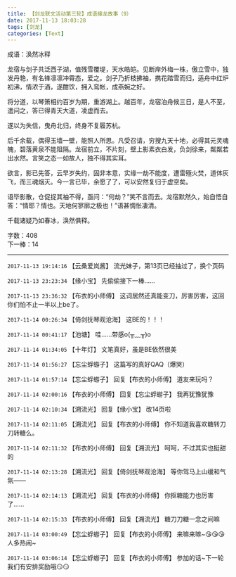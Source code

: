 ```yaml
---
title: 【剑龙联文活动第三轮】成语接龙故事（9）
date: 2017-11-13 18:03:28
tags: [剑龙]
categories: [Text]
---
```


<p dir="ltr"  >成语：涣然冰释<br /></p> 
<p dir="ltr"  >龙宿与剑子共泛西子湖，值残雪覆堤，天水皓皑。见断岸外梅一株，傲立雪中，独发丹艳，有名锋凛凛冲霄态，爱之。剑子乃折枝拂袖，携花踏雪而归，适舟中红炉初沸，情浓于酒，遂酣饮，拥入鸾帐，成燕婉之好。</p> 
<p dir="ltr"  >将分道，以琴箫相约百岁为期，重游湖上。越百年，龙宿泊舟候三日，是人不至，遣问之，答已得青天大道，凌虚而去。</p> 
<p dir="ltr"  >遂以为失信，曳舟北归，终身不复履苏杭。</p> 
<p dir="ltr"  >后千余载，偶得玉墙一壁，能照人所思。凡受召请，穷搜九天十地，必得其元灵魂魄，碧落黄泉不能阻隔。龙宿前立，不片刻，壁上影素衣白发，负剑徐来，粼粼若出水然。言笑之态一如故人，独不得其实耳。</p> 
<p dir="ltr"  >欲言，影已先答，云早岁失约，固非本意，实缘一劫不能度，遭雷殛火焚，道体灰飞，而三魂烟灭。今一言已毕，余愿了了，可以安然复归于虚空矣。</p> 
<p dir="ltr"  >语毕影散，仓促捉其袖不得，亟问：“何劫？”笑不言而去。龙宿默然久，始自悟自答：“情耶？情也。天地何寥廓之极也！”语甚惆怅凄清。</p> 
<p dir="ltr"  >千载诸疑乃如春冰，涣然俱释。<br /></p> 
<p dir="ltr"  >字数：408<br />下一棒：14</p>

<!-- more -->

---

`2017-11-13 19:14:16` 【云桑爱岚酱】 流光妹子，第13页已经抽过了，换个页码

`2017-11-13 23:23:34` 【缘小宝】 先偷偷接下一棒……

`2017-11-13 23:36:32` 【布衣的小师傅】 这词居然还真能变刀，厉害厉害，这回你们怕不止一半以上be了。

`2017-11-14 00:26:34` 【倚剑抚琴观沧海】 这BE的！！！

`2017-11-14 00:41:17` 【池塘】 哇……带感o(╥﹏╥)o

`2017-11-14 01:34:05` 【十年灯】 文笔真好，虽是BE依然很美

`2017-11-14 01:56:27` 【忘尘蜉蝣子】 这篇写的真好QAQ（爆哭）

`2017-11-14 01:57:14` 【忘尘蜉蝣子】 回复【布衣的小师傅】 道友来玩吗？

`2017-11-14 02:00:16` 【布衣的小师傅】 回复【忘尘蜉蝣子】 我再犹豫犹豫

`2017-11-14 02:10:34` 【溯流光】 回复【缘小宝】 改14页啦

`2017-11-14 02:11:05` 【溯流光】 回复【布衣的小师傅】 你不知道我喜欢糖转刀刀转糖么。

`2017-11-14 02:11:32` 【布衣的小师傅】 回复【溯流光】 呵呵，不过其实也挺甜的

`2017-11-14 02:13:28` 【溯流光】 回复【倚剑抚琴观沧海】 等你驾马上山缓和气氛——

`2017-11-14 02:14:13` 【溯流光】 回复【布衣的小师傅】 你抠糖能力也厉害了……

`2017-11-14 02:15:33` 【布衣的小师傅】 回复【溯流光】 糖刀刀糖一念之间嘛

`2017-11-14 03:00:49` 【忘尘蜉蝣子】 回复【布衣的小师傅】 来嘛来嘛~😘😘😘人多热闹~

`2017-11-14 03:06:14` 【忘尘蜉蝣子】 回复【布衣的小师傅】 参加的话~下一轮我们有安排奖励哦😏😏
